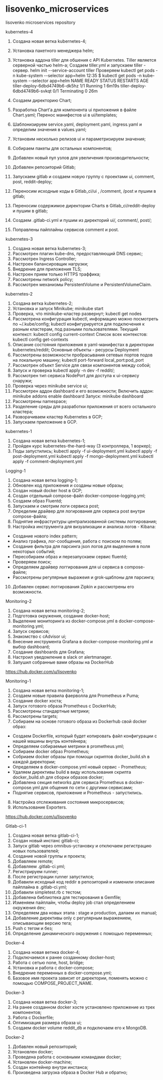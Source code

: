 # lisovenko_microservices
lisovenko microservices repository

kubernetes-4

1. Создана новая ветка kubernetes-4;
2. Установка пакетного менеджера helm;
3. Установка аддона tiller для обшения с API Kubernetes. Tiller является серверной частью helm-а;
Создаем tiller.yml и запускаем tiller - сервер.
helm init --service-account tiller
Проверяем kubectl get pods -n kube-system --selector app=helm
12:35 $ kubectl get pods -n kube-system --selector app=helm
NAME                             READY   STATUS        RESTARTS   AGE
tiller-deploy-6dbd4749b6-dk5hz   1/1     Running       1          6m19s
tiller-deploy-6dbd4749b6-svkqt   0/1     Terminating   0          26m

4. Создаем директорию Chart;
5. Разработка Chart’а для компонента ui приложения в файле Chart.yaml;
Перенос манифестов ui в ui/templates;
6. Шаблонизируем service.yaml, deployment.yaml, ingress.yaml и определим значения в values.yaml;
7. Установим несколько релизов ui и параметризируем значения;
8. Собираем пакеты для остальных компонентов;
9. Добавлен новый пул узлов для увеличения производительности;
10. Добавлен репозиторий Gitlab;
11. Запускаем gitlab и создаем новую группу с проектами ui, comment, post, reddit-deploy;
12. Переносим исходные коды в Gitlab_ci/ui , /comment, /post и пушим в gitlab;
13. Переносим содержимое директории Charts в Gitlab_ci/reddit-deploy и пушим в gitlab;
14. Создаем .gitlab-ci.yml и пушим из директорий ui/, comment/, post/;
15. Поправлены пайплайны сервисов comment и post.



kubernetes-3

1. Создана новая ветка kubernetes-3;
2. Рассмотрен плагин kube-dns, предоставляющий DNS сервис;
3. Рассмотрен Ingress Controller;
4. Настроен балансировщик нагрузки;
5. Внедрение для приложения TLS;
6. Настроен прием только HTTPS траффика;
7. Рассмотрены network policy;
8. Рассмотрен механизмы PersistentVolume и PersistentVolumeClaim.


kubernetes-2

1. Создана ветка kubernetes-2;
2. Установка и запуск Minikube;
minikube start
3. Проверка, что minikube-кластер развернут;
kubectl get nodes
4. Рассмотрена конфигурация kubectl, информацию можно посмотреть по ~/.kube/config;
kubectl конфигурируется для подключения к разным кластерам, под разными пользователями.
Текущий контекст: kubectl config current-context
Список всех контекстов: kubectl config get-contexts
5. Описание состояния приложения в yaml-манифестах в директории kubernetes/reddit;
Основные объекты - ресурсы Deployment
6. Рассмотрены возможности пробрасывания сетевых портов подов на локальную машину;
kubectl port-forward <pod-name> local_port:pod_port
7. Рассмотрен объект Service для связи компонентов между собой;
8. Запуск и проверка kubectl apply -n dev -f reddit/;
9. Рассмотрен тип сервиса NodePort для доступа к ui-сервису снаружи;
10. Проверка через minikube service ui;
11. Рассмотрен аддон dashboard и его возможности;
Включить аддон: minikube addons enable dashboard
Запуск: minikube dashboard
12. Рассмотрены namespace;
13. Разделение среды для разработки приложения от всего остального кластера;
14. Разворачиваем кластер Kubernetes в GCP;
15. Запускаем приложение в GCP.


kubernetes-1

1. Создана новая ветка kubernetes-1;
2. Пройден курс kubernetes-the-hard-way (3 контроллера, 1 воркер);
3. Поды запустились;
kubectl apply -f ui-deployment.yml
kubectl apply -f post-deployment.yml
kubectl apply -f mongo-deployment.yml
kubectl apply -f comment-deployment.yml


Logging-1

1. Создана новая ветка logging-1;
2. Обновлен код приложения и созданы новые образы;
3. Создан новый docker host в GCP;
4. Создан отдельный compose-файл docker-compose-logging.yml;
5. Создаем образ Fluentd;
6. Запускаем и смотрим логи сервиса post;
7. Определим драйвер для логирования для сервиса post внутри compose-файла;
8. Поднятие инфрастуктуры централизованной системы логгирования;
9. Настройка инструмента для визуализации и анализа логов - Kibana:
 - Создание нового index pattern;
 - Анализ графика, лог-сообщения, работа с поиском по полям;
 - Создание фильтра для парсинга json логов для выделения в поля некоторых событий;
 - Пересобираем образ и перезапускаем сервис fluentd;
 - Проверяем поиск;
 - Определяем драйвер логгирования для ui сервиса в compose-файле;
 - Рассмотрены регулярные выражеия и grok-щаблоны для парсинга;
10. Добавлен сервис логгирования Zipkin и рассмотрены его возможности.


Monitoring-2

1. Создана новая ветка monitoring-2;
2. Подготовка окружения, создание docker-host;
3. Выделение мониторинга из docker-compose.yml в docker-compose-monitoring.yml;
4. Запуск сервисов;
5. Знакомство с cAdvisor ui;
6. Внесение инструмента Grafana в docker-compose-monitoring.yml и выбор dashboard;
7. Создание dashboards для Grafana;
8. Настроил уведомление в slack от alertmanager.
9. Запушил собранные вами образы на DockerHub

https://hub.docker.com/u/lisovenko


Monitoring-1

1. Создана новая ветка monitoring-1;
2. Создаем новые правила фаерволла для Prometheus и Puma;
3. Создание docker хоста;
4. Запуск готового образа Prometheus с DockerHub;
5. Рассмотрены стандартные метрики;
6. Рассмотрены targets;
7. Собираем на основе готового образа из Dockerhub свой docker образ:
 - Создаем Dockerfile, который будет копировать файл конфигурации с нашей машины внутрь контейнера;
 - Определяем собираемые метрики в prometheus.yml;
 - Собираем docker образ Prometheus;
 - Собриаем docker образы при помощи скриптов docker_build.sh в каждой директории;
 - Определяем в docker-compose.yml новый сервис - Prometheus;
 - Удаляем директивы build в виду использования скрипта docker_build.sh для сборки образов docker;
 - Добавлена секция networks для сервиса Prometheus в docker-compose.yml для общения по сети с другими сервисами;
 - Поднятие сервисов, приложение и Prometheus - запустились.
8. Настройка отслеживания состояния микросервисов;
9. Использование Exporters.

https://hub.docker.com/u/lisovenko



Gitlab-ci-1

1. Создана новая ветка gitlab-ci-1;
2. Создан новый инстанс gitlab-ci;
3. Запуск gitlab через omnibus-установку и отключаем регистрацию новых пользователей;
4. Создание новой группы и проекта;
5. Добавляем remote;
6. Добавляем .gitlab-ci.yml;
7. Регистрируем runner;
8. После регистрации runner запустился;
9. Добавили исходный код reddir в репозиторий и изменили описание пайплайна в .gitlab-ci.yml;
10. Добавили simpletest.rb с тестом;
11. Добавлена библиотека для тестирования в Gemfile;
12. Изменяем пайплайн, чтобы deploy job стал определением окружения dev;
13. Определяем два новых этапа : stage и production, далаем их manual;
14. Добавление директивы only с регулярным выражением, описывающим версию тега;
15. Push с тегом и без;
16. Определение динамического окружения с помощью переменных;

Docker-4

1. Создана новая ветнка docker-4;
2. Подключаемся к ранее созданному docker-host;
3. Работа с сетью none, host, bridge;
4. Установка и работа с docker-compose;
5. Внедрение переменных в docker-compose.yml;
6. Базовое имя проекта зависит от директории, поменять можно с помощью COMPOSE_PROJECT_NAME.


Docker-3

1. Создана новая ветка docker-3;
2. На ранее созданном docker хосте установлено приложение из трех компонентов;
3. Работа с Dockerfile;
4. Оптимизация размера образа ui;
5. Создаем docker volume reddit_db и подключаем его к MongoDB.



Docker-2

1. Добавлен новый репозиторий;
2. Установлен docker;
3. Проведена работа с основными командами docker;
4. Установлен docker-machine;
5. Создан контейнер внутри инстанса;
6. Произведена загрузка образа в Docker Hub и обратно;
